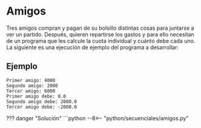 # Amigos

Tres amigos compran y pagan de su bolsillo distintas cosas para juntarse a ver un partido. Después, quieren repartirse los gastos y para ello necesitan de un programa que les calcule la cuota individual y cuánto debe cada uno. La siguiente es una ejecución de ejemplo del programa a desarrollar:

## Ejemplo

```
Primer amigo: 4000
Segundo amigo: 2000
Tercer amigo: 6000
Primer amigo debe: 0.0
Segundo amigo debe: 2000.0
Tercer amigo debe: -2000.0
```

??? danger "Solución"
    ```python
    --8<-- "python/secuenciales/amigos.py"